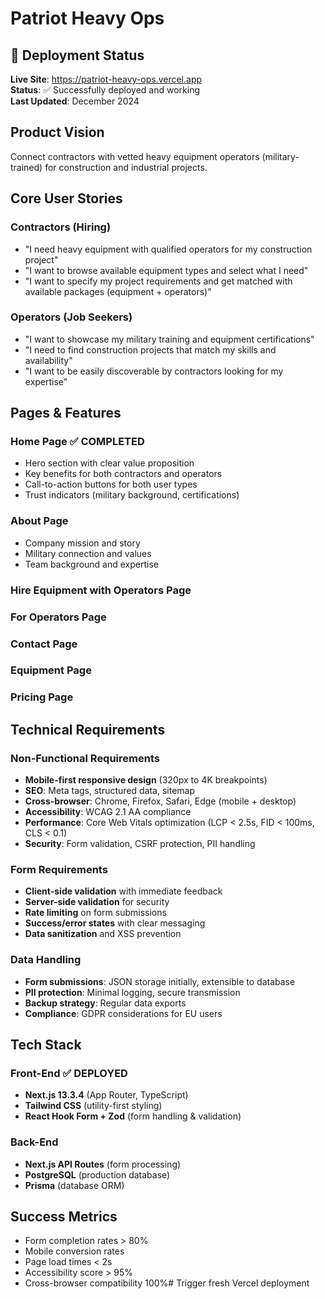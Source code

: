 # Patriot Heavy Ops

## 🚀 Deployment Status

**Live Site**: https://patriot-heavy-ops.vercel.app  
**Status**: ✅ Successfully deployed and working  
**Last Updated**: December 2024

## Product Vision

Connect contractors with vetted heavy equipment operators (military-trained) for construction and industrial projects.

## Core User Stories

### Contractors (Hiring)

- "I need heavy equipment with qualified operators for my construction project"
- "I want to browse available equipment types and select what I need"
- "I want to specify my project requirements and get matched with available packages (equipment + operators)"

### Operators (Job Seekers)

- "I want to showcase my military training and equipment certifications"
- "I need to find construction projects that match my skills and availability"
- "I want to be easily discoverable by contractors looking for my expertise"

## Pages & Features

### Home Page ✅ **COMPLETED**

- Hero section with clear value proposition
- Key benefits for both contractors and operators
- Call-to-action buttons for both user types
- Trust indicators (military background, certifications)

### About Page

- Company mission and story
- Military connection and values
- Team background and expertise

### Hire Equipment with Operators Page

### For Operators Page

### Contact Page

### Equipment Page

### Pricing Page

## Technical Requirements

### Non-Functional Requirements

- **Mobile-first responsive design** (320px to 4K breakpoints)
- **SEO**: Meta tags, structured data, sitemap
- **Cross-browser**: Chrome, Firefox, Safari, Edge (mobile + desktop)
- **Accessibility**: WCAG 2.1 AA compliance
- **Performance**: Core Web Vitals optimization (LCP < 2.5s, FID < 100ms, CLS < 0.1)
- **Security**: Form validation, CSRF protection, PII handling

### Form Requirements

- **Client-side validation** with immediate feedback
- **Server-side validation** for security
- **Rate limiting** on form submissions
- **Success/error states** with clear messaging
- **Data sanitization** and XSS prevention

### Data Handling

- **Form submissions**: JSON storage initially, extensible to database
- **PII protection**: Minimal logging, secure transmission
- **Backup strategy**: Regular data exports
- **Compliance**: GDPR considerations for EU users

## Tech Stack

### Front-End ✅ **DEPLOYED**

- **Next.js 13.3.4** (App Router, TypeScript)
- **Tailwind CSS** (utility-first styling)
- **React Hook Form + Zod** (form handling & validation)

### Back-End

- **Next.js API Routes** (form processing)
- **PostgreSQL** (production database)
- **Prisma** (database ORM)

## Success Metrics

- Form completion rates > 80%
- Mobile conversion rates
- Page load times < 2s
- Accessibility score > 95%
- Cross-browser compatibility 100%# Trigger fresh Vercel deployment
